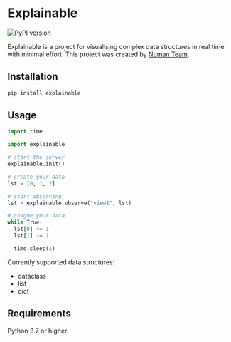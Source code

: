 # Explainable

[![PyPI version](https://img.shields.io/pypi/v/openai.svg)](https://pypi.org/project/explainable/)

Explainable is a project for visualising complex data structures in real time with minimal effort.
This project was created by [Numan Team](https://numan.ai/).

## Installation

```sh
pip install explainable
```

## Usage

```python
import time

import explainable

# start the server
explainable.init()

# create your data
lst = [0, 1, 2]

# start observing
lst = explainable.observe("view1", lst)

# chagne your data
while True:
  lst[0] += 1
  lst[1] -= 1

  time.sleep(1)
```

Currently supported data structures:
- dataclass
- list
- dict

## Requirements

Python 3.7 or higher.
